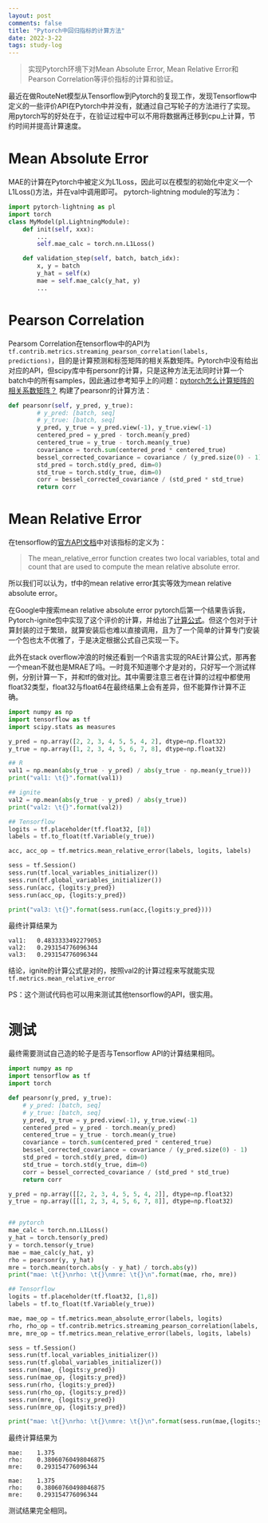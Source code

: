 ```yaml
---
layout: post
comments: false 
title: "Pytorch中回归指标的计算方法" 
date: 2022-3-22
tags: study-log
---
```


> 实现Pytorch环境下对Mean Absolute Error, Mean Relative Error和Pearson Correlation等评价指标的计算和验证。

<!--more-->

最近在做RouteNet模型从Tensorflow到Pytorch的复现工作，发现Tensorflow中定义的一些评价API在Pytorch中并没有，就通过自己写轮子的方法进行了实现。用pytorch写的好处在于，在验证过程中可以不用将数据再迁移到cpu上计算，节约时间并提高计算速度。

# Mean Absolute Error
MAE的计算在Pytorch中被定义为L1Loss，因此可以在模型的初始化中定义一个L1Loss()方法，并在val中调用即可。
pytorch-lightning module的写法为：
```python
import pytorch-lightning as pl
import torch
class MyModel(pl.LightningModule):
    def init(self, xxx):
        ...
        self.mae_calc = torch.nn.L1Loss()

    def validation_step(self, batch, batch_idx):
        x, y = batch
        y_hat = self(x)
        mae = self.mae_calc(y_hat, y)
        ...
```

# Pearson Correlation
Pearsom Correlation在tensorflow中的API为`tf.contrib.metrics.streaming_pearson_correlation(labels, predictions)`，目的是计算预测和标签矩阵的相关系数矩阵。Pytorch中没有给出对应的API，但scipy库中有personr的计算，只是这种方法无法同时计算一个batch中的所有samples，因此通过参考知乎上的问题：[pytorch怎么计算矩阵的相关系数矩阵？](https://www.zhihu.com/question/450669124) 构建了pearsonr的计算方法：
```python
def pearsonr(self, y_pred, y_true):
        # y_pred: [batch, seq]
        # y_true: [batch, seq]
        y_pred, y_true = y_pred.view(-1), y_true.view(-1)
        centered_pred = y_pred - torch.mean(y_pred)
        centered_true = y_true - torch.mean(y_true)
        covariance = torch.sum(centered_pred * centered_true)
        bessel_corrected_covariance = covariance / (y_pred.size(0) - 1)
        std_pred = torch.std(y_pred, dim=0)
        std_true = torch.std(y_true, dim=0)
        corr = bessel_corrected_covariance / (std_pred * std_true)
        return corr
```

# Mean Relative Error

在tensorflow的[官方API文档](https://tensorflow.google.cn/api_docs/python/tf/compat/v1/metrics/mean_relative_error)中对该指标的定义为：

> The mean_relative_error function creates two local variables, total and count that are used to compute the mean relative absolute error.

所以我们可以认为，tf中的mean relative error其实等效为mean relative absolute error。

在Google中搜索mean relative absolute error pytorch后第一个结果告诉我，Pytorch-ignite包中实现了这个评价的计算，并给出了[计算公式](https://pytorch.org/ignite/generated/ignite.contrib.metrics.regression.MeanAbsoluteRelativeError.html#ignite.contrib.metrics.regression.MeanAbsoluteRelativeError)。但这个包对于计算封装的过于繁琐，就算安装后也难以直接调用，且为了一个简单的计算专门安装一个包也太不优雅了，于是决定根据公式自己实现一下。

此外在stack overflow冲浪的时候还看到一个R语言实现的RAE计算公式，那再套一个mean不就也是MRAE了吗。一时竟不知道哪个才是对的，只好写一个测试样例，分别计算一下，并和tf的做对比。其中需要注意三者在计算的过程中都使用float32类型，float32与float64在最终结果上会有差异，但不能算作计算不正确。

```python
import numpy as np
import tensorflow as tf
import scipy.stats as measures

y_pred = np.array([2, 2, 3, 4, 5, 5, 4, 2], dtype=np.float32)
y_true = np.array([1, 2, 3, 4, 5, 6, 7, 8], dtype=np.float32)

## R
val1 = np.mean(abs(y_true - y_pred) / abs(y_true - np.mean(y_true)))
print("val1: \t{}".format(val1))

## ignite
val2 = np.mean(abs(y_true - y_pred) / abs(y_true))
print("val2: \t{}".format(val2))

## Tensorflow
logits = tf.placeholder(tf.float32, [8])
labels = tf.to_float(tf.Variable(y_true))

acc, acc_op = tf.metrics.mean_relative_error(labels, logits, labels)

sess = tf.Session()
sess.run(tf.local_variables_initializer())
sess.run(tf.global_variables_initializer())
sess.run(acc, {logits:y_pred})
sess.run(acc_op, {logits:y_pred})

print("val3: \t{}".format(sess.run(acc,{logits:y_pred})))
```

最终计算结果为
```shell
val1:   0.4833333492279053
val2:   0.293154776096344
val3:   0.293154776096344
```

结论，ignite的计算公式是对的，按照val2的计算过程来写就能实现`tf.metrics.mean_relative_error`

PS：这个测试代码也可以用来测试其他tensorflow的API，很实用。

# 测试
最终需要测试自己造的轮子是否与Tensorflow API的计算结果相同。
```python
import numpy as np
import tensorflow as tf
import torch

def pearsonr(y_pred, y_true):
    # y_pred: [batch, seq]
    # y_true: [batch, seq]
    y_pred, y_true = y_pred.view(-1), y_true.view(-1)
    centered_pred = y_pred - torch.mean(y_pred)
    centered_true = y_true - torch.mean(y_true)
    covariance = torch.sum(centered_pred * centered_true)
    bessel_corrected_covariance = covariance / (y_pred.size(0) - 1)
    std_pred = torch.std(y_pred, dim=0)
    std_true = torch.std(y_true, dim=0)
    corr = bessel_corrected_covariance / (std_pred * std_true)
    return corr

y_pred = np.array([[2, 2, 3, 4, 5, 5, 4, 2]], dtype=np.float32)
y_true = np.array([[1, 2, 3, 4, 5, 6, 7, 8]], dtype=np.float32)


## pytorch
mae_calc = torch.nn.L1Loss()
y_hat = torch.tensor(y_pred)
y = torch.tensor(y_true)
mae = mae_calc(y_hat, y)
rho = pearsonr(y, y_hat)
mre = torch.mean(torch.abs(y - y_hat) / torch.abs(y))
print("mae: \t{}\nrho: \t{}\nmre: \t{}\n".format(mae, rho, mre))

## Tensorflow
logits = tf.placeholder(tf.float32, [1,8])
labels = tf.to_float(tf.Variable(y_true))

mae, mae_op = tf.metrics.mean_absolute_error(labels, logits)
rho, rho_op = tf.contrib.metrics.streaming_pearson_correlation(labels, logits)
mre, mre_op = tf.metrics.mean_relative_error(labels, logits, labels)

sess = tf.Session()
sess.run(tf.local_variables_initializer())
sess.run(tf.global_variables_initializer())
sess.run(mae, {logits:y_pred})
sess.run(mae_op, {logits:y_pred})
sess.run(rho, {logits:y_pred})
sess.run(rho_op, {logits:y_pred})
sess.run(mre, {logits:y_pred})
sess.run(mre_op, {logits:y_pred})

print("mae: \t{}\nrho: \t{}\nmre: \t{}\n".format(sess.run(mae,{logits:y_pred}), sess.run(rho,{logits:y_pred}), sess.run(mre,{logits:y_pred})))
```

最终计算结果为
```shell
mae:    1.375
rho:    0.38060760498046875
mre:    0.293154776096344

mae:    1.375
rho:    0.38060760498046875
mre:    0.293154776096344
```

测试结果完全相同。
